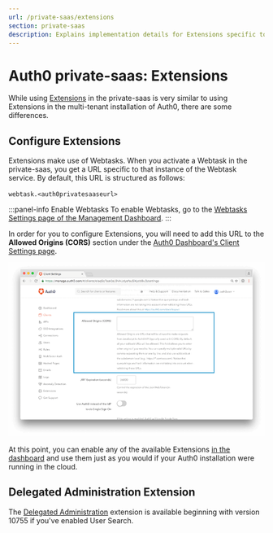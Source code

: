 ```yaml
---
url: /private-saas/extensions
section: private-saas
description: Explains implementation details for Extensions specific to the Auth0 private-saas.
---
```


# Auth0 private-saas: Extensions

While using [Extensions](/extensions) in the private-saas is very similar to using Extensions in the multi-tenant installation of Auth0, there are some differences.

## Configure Extensions

Extensions make use of Webtasks. When you activate a Webtask in the private-saas, you get a URL specific to that instance of the Webtask service. By default, this URL is structured as follows:

`webtask.<auth0privatesaaseurl>`

:::panel-info Enable Webtasks
To enable Webtasks, go to the [Webtasks Settings page of the Management Dashboard](${manage_url}/#/account/webtasks).
:::

In order for you to configure Extensions, you will need to add this URL to the **Allowed Origins (CORS)** section under the [Auth0 Dashboard's Client Settings page](${manage_url}/#/clients).

![Allowed Origins Section of Client Settings](/media/articles/private-saas/allowed-origins.png)

At this point, you can enable any of the available Extensions [in the dashboard](${manage_url}/#/extensions) and use them just as you would if your Auth0 installation were running in the cloud.

## Delegated Administration Extension

The [Delegated Administration](/extensions/delegated-admin) extension is available beginning with version 10755 if you've enabled User Search.
